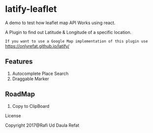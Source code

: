 # latify-leaflet

A demo to test how leaflet map API Works using react.

A Plugin to find out Latitude & Longitude of a specific location.

`If you want to use a Google Map implementation of this plugin use` https://onlyrefat.github.io/latify/

## Features

1. Autocomplete Place Search
2. Draggable Marker

## RoadMap

1. Copy to ClipBoard

License

Copyright 2017@Rafi Ud Daula Refat

